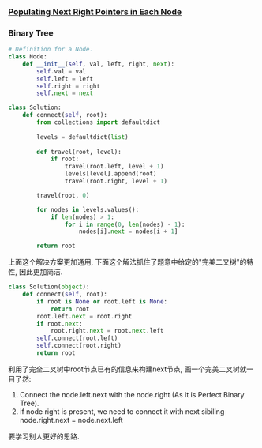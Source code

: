 ### [Populating Next Right Pointers in Each Node](https://leetcode.com/problems/populating-next-right-pointers-in-each-node/)


### Binary Tree


```Python
# Definition for a Node.
class Node:
    def __init__(self, val, left, right, next):
        self.val = val
        self.left = left
        self.right = right
        self.next = next

class Solution:
    def connect(self, root):
        from collections import defaultdict
        
        levels = defaultdict(list)
        
        def travel(root, level):
            if root:
                travel(root.left, level + 1)
                levels[level].append(root)
                travel(root.right, level + 1)

        travel(root, 0)

        for nodes in levels.values():
            if len(nodes) > 1:
                for i in range(0, len(nodes) - 1):
                    nodes[i].next = nodes[i + 1]

        return root

```

上面这个解决方案更加通用, 下面这个解法抓住了题意中给定的"完美二叉树"的特性, 因此更加简洁.


```Python
class Solution(object):
    def connect(self, root):
        if root is None or root.left is None:
            return root
        root.left.next = root.right
        if root.next:
            root.right.next = root.next.left
        self.connect(root.left)
        self.connect(root.right)
        return root
```

利用了完全二叉树中root节点已有的信息来构建next节点, 画一个完美二叉树就一目了然:
1. Connect the node.left.next with the node.right (As it is Perfect Binary Tree).
2. if node right is present, we need to connect it with next sibiling node.right.next = node.next.left

要学习别人更好的思路.